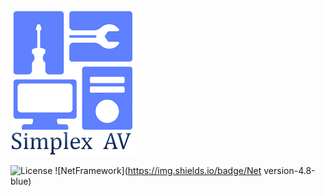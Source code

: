 ![simplex_av_logo](./simplex_av_logo_200x233.png)


![License](https://img.shields.io/badge/license-MIT-green)
![NetFramework](https://img.shields.io/badge/Net version-4.8-blue)
